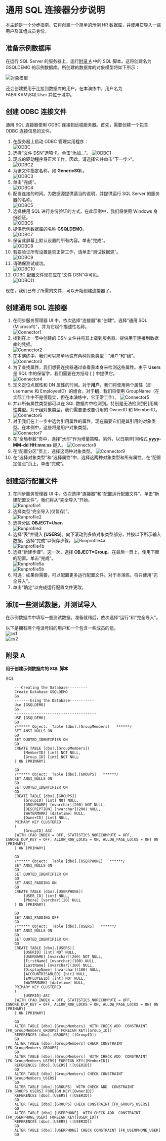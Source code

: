 <properties
   pageTitle="Azure AD Connect 同步：通用 SQL 连接器分步说明 | Azure"
   description="本文将指导你完成一个使用通用 SQL 连接器的简单 HR 系统分步示例。"
   services="active-directory"
   documentationCenter=""
   authors="AndKjell"
   manager="stevenpo"
   editor=""/>

<tags
   ms.service="active-directory"
   ms.date="05/24/2016"
   wacn.date="07/12/2016"/>

# 通用 SQL 连接器分步说明
本主题是一个分步指南。它将创建一个简单的示例 HR 数据库，并使用它导入一些用户及其组成员身份。

## 准备示例数据库
在运行 SQL Server 的服务器上，运行[附录 A](#appendix-a) 中的 SQL 脚本。这将创建名为 GSQLDEMO 的示例数据库。所创建的数据库的对象模型将如下所示：

![对象模型](.\media\active-directory-aadconnectsync-connector-genericsql-step-by-step\objectmodel.png)

还会创建要用于连接到数据库的用户。在本演练中，用户名为 FABRIKAM\\SQLUser 并位于域中。

## 创建 ODBC 连接文件
通用 SQL 连接器使用 ODBC 连接到远程服务器。首先，需要创建一个包含 ODBC 连接信息的文件。

1. 在服务器上启动 ODBC 管理实用程序：  
![ODBC](.\media\active-directory-aadconnectsync-connector-genericsql-step-by-step\odbc.png)
2. 选择“文件 DSN”选项卡。单击“添加...”。
![ODBC1](.\media\active-directory-aadconnectsync-connector-genericsql-step-by-step\odbc1.png)
3. 现成的驱动程序将正常工作，因此，请选择它并单击“下一步>”。  
![ODBC2](.\media\active-directory-aadconnectsync-connector-genericsql-step-by-step\odbc2.png)
4. 为该文件指定名称，如 **GenericSQL**。  
![ODBC3](.\media\active-directory-aadconnectsync-connector-genericsql-step-by-step\odbc3.png)
5. 单击“完成”。  
![ODBC4](.\media\active-directory-aadconnectsync-connector-genericsql-step-by-step\odbc4.png)
6. 配置连接的时间。为数据源提供适当的说明，并提供运行 SQL Server 的服务器的名称。  
![ODBC5](.\media\active-directory-aadconnectsync-connector-genericsql-step-by-step\odbc5.png)
7. 选择使用 SQL 进行身份验证的方式。在此示例中，我们将使用 Windows 身份验证。  
![ODBC6](.\media\active-directory-aadconnectsync-connector-genericsql-step-by-step\odbc6.png)
8. 提供示例数据库的名称 **GSQLDEMO**。  
![ODBC7](.\media\active-directory-aadconnectsync-connector-genericsql-step-by-step\odbc7.png)
9. 保留此屏幕上默认设置的所有内容。单击“完成”。  
![ODBC8](.\media\active-directory-aadconnectsync-connector-genericsql-step-by-step\odbc8.png)
10. 若要验证所有设置是否正常工作，请单击“测试数据源”。  
![ODBC9](.\media\active-directory-aadconnectsync-connector-genericsql-step-by-step\odbc9.png)
11. 请确保测试成功。  
![ODBC10](.\media\active-directory-aadconnectsync-connector-genericsql-step-by-step\odbc10.png)
12. ODBC 配置文件现在应在“文件 DSN”中可见。  
![ODBC11](.\media\active-directory-aadconnectsync-connector-genericsql-step-by-step\odbc11.png)

现在，我们已有了所需的文件，可以开始创建连接器了。

## 创建通用 SQL 连接器

1. 在同步服务管理器 UI 中，依次选择“连接器”和“创建”。选择“通用 SQL (Microsoft)”，并为它起个描述性名称。  
![Connector1](.\media\active-directory-aadconnectsync-connector-genericsql-step-by-step\connector1.png)
2. 找到在上一节中创建的 DSN 文件并将其上载到服务器。提供用于连接到数据库的凭据。  
![Connector2](.\media\active-directory-aadconnectsync-connector-genericsql-step-by-step\connector2.png)
3. 在本演练中，我们可以简单地说有两种对象类型：“用户”和“组”。
![Connector3](.\media\active-directory-aadconnectsync-connector-genericsql-step-by-step\connector3.png)
4. 为了查找属性，我们想要连接器通过查看表本身来检测这些属性。由于 **Users** 是 SQL 中的保留字，我们需要在方括号 [ ] 中提供它。  
![Connector4](.\media\active-directory-aadconnectsync-connector-genericsql-step-by-step\connector4.png)
5. 定义定位点属性和 DN 属性的时间。对于**用户**，我们将使用两个属性（即 username 和 EmployeeID）的组合。对于**组**，我们将使用 GroupName（在实际工作中不是很现实，但在本演练中，它正常工作）。
![Connector5](.\media\active-directory-aadconnectsync-connector-genericsql-step-by-step\connector5.png)
6. 并非所有属性类型都可以在 SQL 数据库中检测到。特别是无法检测到引用属性类型。对于组对象类型，我们需要更改要引用的 OwnerID 和 MemberID。  
![Connector6](.\media\active-directory-aadconnectsync-connector-genericsql-step-by-step\connector6.png)
7. 对于我们在上一步中选为引用属性的属性，现在需要它们是其引用的对象类型。在本例中，这些将是用户对象类型。  
![Connector7](.\media\active-directory-aadconnectsync-connector-genericsql-step-by-step\connector7.png)
8. 在“全局参数”页中，选择“水印”作为增量策略。另外，以日期/时间格式 **yyyy-MM-dd HH:mm:ss** 键入。
![Connector8](.\media\active-directory-aadconnectsync-connector-genericsql-step-by-step\connector8.png)
9. 在“配置分区”页上，选择这两种对象类型。
![Connector9](.\media\active-directory-aadconnectsync-connector-genericsql-step-by-step\connector9.png)
10. 在“选择对象类型”和“选择属性”中，选择这两种对象类型和所有属性。在“配置定位点”页上，单击“完成”。

## 创建运行配置文件

1. 在同步服务管理器 UI 中，依次选择“连接器”和“配置运行配置文件”。单击“新建配置文件”。我们将从“完全导入”开始。  
![Runprofile1](.\media\active-directory-aadconnectsync-connector-genericsql-step-by-step\runprofile1.png)
2. 选择类型“完全导入(仅暂存)”。  
![Runprofile2](.\media\active-directory-aadconnectsync-connector-genericsql-step-by-step\runprofile2.png)
3. 选择分区 **OBJECT=User**。  
![Runprofile3](.\media\active-directory-aadconnectsync-connector-genericsql-step-by-step\runprofile3.png)
4. 选择“表”并键入 **[USERS]**。向下滚动到多值对象类型部分，并按以下所示输入数据。选择“完成”以保存步骤。
![Runprofile4a](.\media\active-directory-aadconnectsync-connector-genericsql-step-by-step\runprofile4a.png)  
![Runprofile4b](.\media\active-directory-aadconnectsync-connector-genericsql-step-by-step\runprofile4b.png)  
5. 选择“新建步骤”。这一次，选择 **OBJECT=Group**。在最后一页上，使用下面的配置。单击“完成”。  
![Runprofile5a](.\media\active-directory-aadconnectsync-connector-genericsql-step-by-step\runprofile5a.png)  
![Runprofile5b](.\media\active-directory-aadconnectsync-connector-genericsql-step-by-step\runprofile5b.png)  
6. 可选：如果你需要，可以配置更多运行配置文件。对于本演练，将只使用“完全导入”。
7. 单击“确定”以完成运行配置文件更改。

## 添加一些测试数据，并测试导入

在示例数据库中填写一些测试数据。准备就绪后，依次选择“运行”和“完全导入”。

以下是拥有两个电话号码的用户和一个包含一些成员的组。  
![cs1](.\media\active-directory-aadconnectsync-connector-genericsql-step-by-step\cs1.png)  
![cs2](.\media\active-directory-aadconnectsync-connector-genericsql-step-by-step\cs2.png)  

## 附录 A
**用于创建示例数据库的 SQL 脚本**

SQL

		---Creating the Database---------
		Create Database GSQLDEMO
		Go
		-------Using the Database-----------
		Use [GSQLDEMO]
		Go
		-------------------------------------
		USE [GSQLDEMO]
		GO
		/****** Object:  Table [dbo].[GroupMembers]   ******/
		SET ANSI_NULLS ON
		GO
		SET QUOTED_IDENTIFIER ON
		GO
		CREATE TABLE [dbo].[GroupMembers](
			[MemberID] [int] NOT NULL,
			[Group_ID] [int] NOT NULL
		) ON [PRIMARY]
		
		GO
		/****** Object:  Table [dbo].[GROUPS]   ******/
		SET ANSI_NULLS ON
		GO
		SET QUOTED_IDENTIFIER ON
		GO
		CREATE TABLE [dbo].[GROUPS](
			[GroupID] [int] NOT NULL,
			[GROUPNAME] [nvarchar](200) NOT NULL,
			[DESCRIPTION] [nvarchar](200) NULL,
			[WATERMARK] [datetime] NULL,
			[OwnerID] [int] NULL,
		PRIMARY KEY CLUSTERED
		(
			[GroupID] ASC
		)WITH (PAD_INDEX = OFF, STATISTICS_NORECOMPUTE = OFF, IGNORE_DUP_KEY = OFF, ALLOW_ROW_LOCKS = ON, ALLOW_PAGE_LOCKS = ON) ON [PRIMARY]
		) ON [PRIMARY]
		
		GO
		/****** Object:  Table [dbo].[USERPHONE]   ******/
		SET ANSI_NULLS ON
		GO
		SET QUOTED_IDENTIFIER ON
		GO
		SET ANSI_PADDING ON
		GO
		CREATE TABLE [dbo].[USERPHONE](
			[USER_ID] [int] NULL,
			[Phone] [varchar](20) NULL
		) ON [PRIMARY]
		
		GO
		SET ANSI_PADDING OFF
		GO
		/****** Object:  Table [dbo].[USERS]   ******/
		SET ANSI_NULLS ON
		GO
		SET QUOTED_IDENTIFIER ON
		GO
		CREATE TABLE [dbo].[USERS](
			[USERID] [int] NOT NULL,
			[USERNAME] [nvarchar](200) NOT NULL,
			[FirstName] [nvarchar](100) NULL,
			[LastName] [nvarchar](100) NULL,
			[DisplayName] [nvarchar](100) NULL,
			[ACCOUNTDISABLED] [bit] NULL,
			[EMPLOYEEID] [int] NOT NULL,
			[WATERMARK] [datetime] NULL,
		PRIMARY KEY CLUSTERED
		(
			[USERID] ASC
		)WITH (PAD_INDEX = OFF, STATISTICS_NORECOMPUTE = OFF, IGNORE_DUP_KEY = OFF, ALLOW_ROW_LOCKS = ON, ALLOW_PAGE_LOCKS = ON) ON [PRIMARY]
		) ON [PRIMARY]
		
		GO
		ALTER TABLE [dbo].[GroupMembers]  WITH CHECK ADD  CONSTRAINT [FK_GroupMembers_GROUPS] FOREIGN KEY([Group_ID])
		REFERENCES [dbo].[GROUPS] ([GroupID])
		GO
		ALTER TABLE [dbo].[GroupMembers] CHECK CONSTRAINT [FK_GroupMembers_GROUPS]
		GO
		ALTER TABLE [dbo].[GroupMembers]  WITH CHECK ADD  CONSTRAINT [FK_GroupMembers_USERS] FOREIGN KEY([MemberID])
		REFERENCES [dbo].[USERS] ([USERID])
		GO
		ALTER TABLE [dbo].[GroupMembers] CHECK CONSTRAINT [FK_GroupMembers_USERS]
		GO
		ALTER TABLE [dbo].[GROUPS]  WITH CHECK ADD  CONSTRAINT [FK_GROUPS_USERS] FOREIGN KEY([OwnerID])
		REFERENCES [dbo].[USERS] ([USERID])
		GO
		ALTER TABLE [dbo].[GROUPS] CHECK CONSTRAINT [FK_GROUPS_USERS]
		GO
		ALTER TABLE [dbo].[USERPHONE]  WITH CHECK ADD  CONSTRAINT [FK_USERPHONE_USER] FOREIGN KEY([USER_ID])
		REFERENCES [dbo].[USERS] ([USERID])
		GO
		ALTER TABLE [dbo].[USERPHONE] CHECK CONSTRAINT [FK_USERPHONE_USER]
		GO


<!---HONumber=Mooncake_0704_2016-->